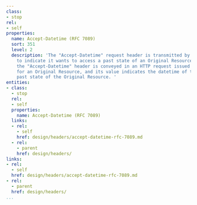 ```yaml
---
class:
- stop
rel:
- self
properties:
  name: Accept-Datetime (RFC 7089)
  sort: 351
  level: 2
  description: 'The "Accept-Datetime" request header is transmitted by a user agent
    to indicate it wants to access a past state of an Original Resource. To that end,
    the "Accept-Datetime" header is conveyed in an HTTP request issued against a TimeGate
    for an Original Resource, and its value indicates the datetime of the desired
    past state of the Original Resource. '
entities:
- class:
  - stop
  rel:
  - self
  properties:
    name: Accept-Datetime (RFC 7089)
  links:
  - rel:
    - self
    href: design/headers/accept-datetime-rfc-7089.md
  - rel:
    - parent
    href: design/headers/
links:
- rel:
  - self
  href: design/headers/accept-datetime-rfc-7089.md
- rel:
  - parent
  href: design/headers/
...
```

